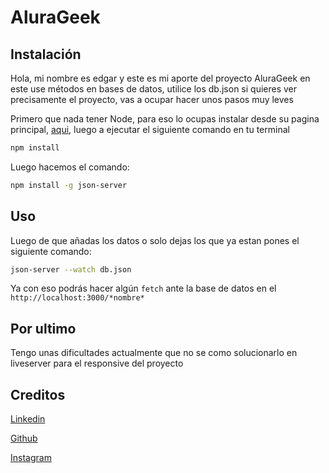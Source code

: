 # AluraGeek

## Instalación
Hola, mi nombre es edgar y este es mi aporte del proyecto AluraGeek en este use métodos en bases de datos, utilice los db.json si quieres ver precisamente el proyecto, vas a ocupar hacer unos pasos muy leves

Primero que nada tener Node, para eso lo ocupas instalar desde su pagina principal, [aqui](https://nodejs.org/es), luego a ejecutar el siguiente comando en tu terminal

```bash
npm install
```
Luego hacemos el comando: 
```bash
npm install -g json-server
```
## Uso
Luego de que añadas los datos o solo dejas los que ya estan pones el siguiente comando:
```bash
json-server --watch db.json
```
Ya con eso podrás hacer algún ```fetch``` ante la base de datos en el ```http://localhost:3000/*nombre*```

## Por ultimo

Tengo unas dificultades actualmente que no se como solucionarlo en liveserver para el responsive del proyecto

## Creditos
[Linkedin](https://www.linkedin.com/in/edgar-perez-elpro)

[Github](https://github.com/Edgarcastrop/)

[Instagram](https://instagram.com/edgar_castrop?igshid=MzNlNGNkZWQ4Mg==)
